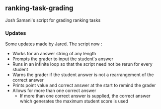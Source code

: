 ## ranking-task-grading

Josh Samani's script for grading ranking tasks

### Updates

Some updates made by Jared.  The script now :

* Works for an answer string of any length
* Prompts the grader to input the student's answer
* Runs in an infinite loop so that the script need not be rerun for every student
* Warns the grader if the student answer is not a rearrangement of the correct answer
* Prints point value and correct answer at the start to remind the grader
* Allows for more than one correct answer
  * If more than one correct answer is supplied, the correct answer which
	generates the maximum student score is used
